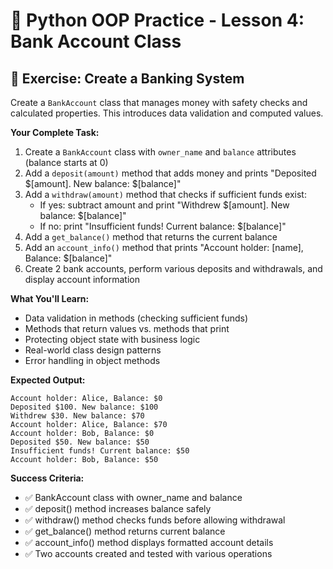 # 🏦 Python OOP Practice - Lesson 4: Bank Account Class

## 📝 Exercise: Create a Banking System

Create a `BankAccount` class that manages money with safety checks and calculated properties. This introduces data validation and computed values.

**Your Complete Task:**
1. Create a `BankAccount` class with `owner_name` and `balance` attributes (balance starts at 0)
2. Add a `deposit(amount)` method that adds money and prints "Deposited $[amount]. New balance: $[balance]"
3. Add a `withdraw(amount)` method that checks if sufficient funds exist:
   - If yes: subtract amount and print "Withdrew $[amount]. New balance: $[balance]"
   - If no: print "Insufficient funds! Current balance: $[balance]"
4. Add a `get_balance()` method that returns the current balance
5. Add an `account_info()` method that prints "Account holder: [name], Balance: $[balance]"
6. Create 2 bank accounts, perform various deposits and withdrawals, and display account information

**What You'll Learn:**
- Data validation in methods (checking sufficient funds)
- Methods that return values vs. methods that print
- Protecting object state with business logic
- Real-world class design patterns
- Error handling in object methods

**Expected Output:**
```
Account holder: Alice, Balance: $0
Deposited $100. New balance: $100
Withdrew $30. New balance: $70
Account holder: Alice, Balance: $70
Account holder: Bob, Balance: $0
Deposited $50. New balance: $50
Insufficient funds! Current balance: $50
Account holder: Bob, Balance: $50
```

**Success Criteria:**
- ✅ BankAccount class with owner_name and balance
- ✅ deposit() method increases balance safely
- ✅ withdraw() method checks funds before allowing withdrawal
- ✅ get_balance() method returns current balance
- ✅ account_info() method displays formatted account details
- ✅ Two accounts created and tested with various operations